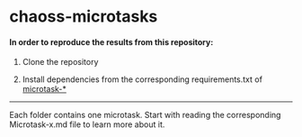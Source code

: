 # chaoss-microtasks

#### In order to reproduce the results from this repository:

1. Clone the repository

2. Install dependencies from the corresponding requirements.txt of [microtask-*](#)

<hr>

Each folder contains one microtask. Start with reading the corresponding Microtask-x.md file to learn more about it.